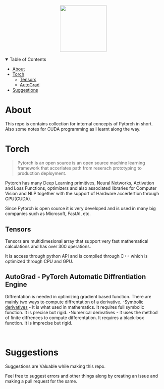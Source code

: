<h3 align=center><img src='https://symbols.getvecta.com/stencil_92/77_pytorch-icon.1c19d88dac.svg' height=150px width=150px ></h3>

<div>
<details open="open">
<summary>Table of Contents</summary>


- [About](#About)    
- [Torch](#torch)
  - [Tensors](#tensors)
  - [AutoGrad](#autograd---pytorch-automatic-diffrentiation-engine)    
- [Suggestions](#suggestions)
</details>

</div>

# About
This repo is contains collection for internal concepts of Pytorch in short. Also some notes for CUDA programming as I learnt along the way. 

# Torch
>Pytorch is an open source is an open source machine learning framework that accerlates path from reserach prototyping to production deployment.

Pytorch has many Deep Learning primitives, Neural Networks, Activation and Loss Functions, optimizers and also associated libraries for Computer Vision and NLP together with the support of Hardware accerlertion through GPU(CUDA).

Since Pytorch is open source it is very developed and is used in many big companies such as Microsoft, FastAI, etc.

## Tensors 
Tensors are multidimesional array that support
very fast mathematical calculations and has over 300 operations.

It is access through python API and is compiled through C++ which is optimized through CPU and GPU.

## AutoGrad - PyTorch Automatic Diffrentiation Engine 
Diffrentation is needed in optimizing gradient based function.
There are mainly two ways to compute diffrentation of a derivative.
-[Symbolic derivatives](https://www.sympy.org/en/index.html) - It is what used in mathematics. It requires full symbolic function. It is precise but rigid.
-Numerical derivatives - It uses the method of finite diffrences to compute differentation. It requires a black-box function. It is imprecise but rigid.




<br>

# Suggestions
Suggestions are Valuable while making this repo.

Feel free to suggest errors and other things along by creating an issue and making a pull request for the same.
